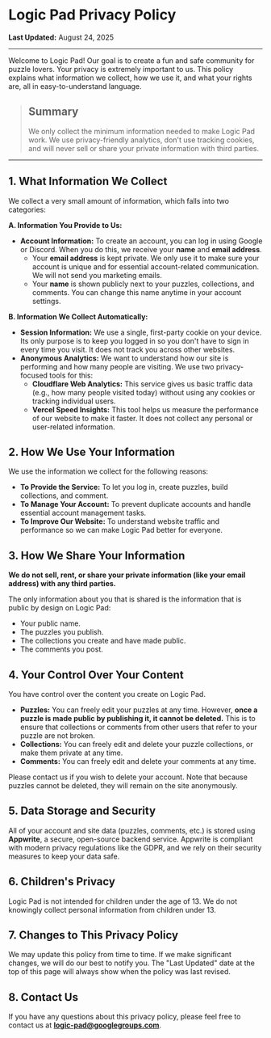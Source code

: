 # Logic Pad Privacy Policy

**Last Updated:** August 24, 2025

---

Welcome to Logic Pad! Our goal is to create a fun and safe community for puzzle lovers. Your privacy is extremely important to us. This policy explains what information we collect, how we use it, and what your rights are, all in easy-to-understand language.

> ## Summary
>
> We only collect the minimum information needed to make Logic Pad work. We use privacy-friendly analytics, don't use tracking cookies, and will never sell or share your private information with third parties.

---

## 1. What Information We Collect

We collect a very small amount of information, which falls into two categories:

**A. Information You Provide to Us:**

* **Account Information:** To create an account, you can log in using Google or Discord. When you do this, we receive your **name** and **email address**.
    * Your **email address** is kept private. We only use it to make sure your account is unique and for essential account-related communication. We will not send you marketing emails.
    * Your **name** is shown publicly next to your puzzles, collections, and comments. You can change this name anytime in your account settings.

**B. Information We Collect Automatically:**

* **Session Information:** We use a single, first-party cookie on your device. Its only purpose is to keep you logged in so you don't have to sign in every time you visit. It does not track you across other websites.
* **Anonymous Analytics:** We want to understand how our site is performing and how many people are visiting. We use two privacy-focused tools for this:
    * **Cloudflare Web Analytics:** This service gives us basic traffic data (e.g., how many people visited today) without using any cookies or tracking individual users.
    * **Vercel Speed Insights:** This tool helps us measure the performance of our website to make it faster. It does not collect any personal or user-related information.



## 2. How We Use Your Information

We use the information we collect for the following reasons:

* **To Provide the Service:** To let you log in, create puzzles, build collections, and comment.
* **To Manage Your Account:** To prevent duplicate accounts and handle essential account management tasks.
* **To Improve Our Website:** To understand website traffic and performance so we can make Logic Pad better for everyone.



## 3. How We Share Your Information

**We do not sell, rent, or share your private information (like your email address) with any third parties.**

The only information about you that is shared is the information that is public by design on Logic Pad:

* Your public name.
* The puzzles you publish.
* The collections you create and have made public.
* The comments you post.



## 4. Your Control Over Your Content

You have control over the content you create on Logic Pad.

* **Puzzles:** You can freely edit your puzzles at any time. However, **once a puzzle is made public by publishing it, it cannot be deleted.** This is to ensure that collections or comments from other users that refer to your puzzle are not broken.
* **Collections:** You can freely edit and delete your puzzle collections, or make them private at any time.
* **Comments:** You can freely edit and delete your comments at any time.

Please contact us if you wish to delete your account. Note that because puzzles cannot be deleted, they will remain on the site anonymously.



## 5. Data Storage and Security

All of your account and site data (puzzles, comments, etc.) is stored using **Appwrite**, a secure, open-source backend service. Appwrite is compliant with modern privacy regulations like the GDPR, and we rely on their security measures to keep your data safe.



## 6. Children's Privacy

Logic Pad is not intended for children under the age of 13. We do not knowingly collect personal information from children under 13.



## 7. Changes to This Privacy Policy

We may update this policy from time to time. If we make significant changes, we will do our best to notify you. The "Last Updated" date at the top of this page will always show when the policy was last revised.



## 8. Contact Us

If you have any questions about this privacy policy, please feel free to contact us at **logic-pad@googlegroups.com**.

